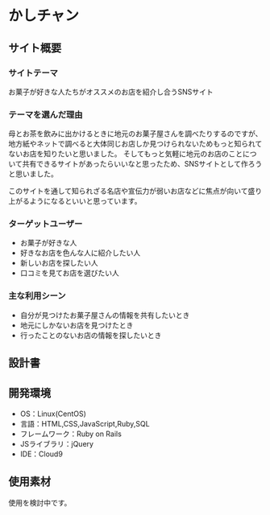 # かしチャン

## サイト概要

### サイトテーマ
お菓子が好きな人たちがオススメのお店を紹介し合うSNSサイト

### テーマを選んだ理由
母とお茶を飲みに出かけるときに地元のお菓子屋さんを調べたりするのですが、地方紙やネットで調べると大体同じお店しか見つけられないためもっと知られてないお店を知りたいと思いました。
そしてもっと気軽に地元のお店のことについて共有できるサイトがあったらいいなと思ったため、SNSサイトとして作ろうと思いました。

このサイトを通して知られざる名店や宣伝力が弱いお店などに焦点が向いて盛り上がるようになるといいと思っています。

### ターゲットユーザー
- お菓子が好きな人
- 好きなお店を色んな人に紹介したい人
- 新しいお店を探したい人
- 口コミを見てお店を選びたい人

### 主な利用シーン
- 自分が見つけたお菓子屋さんの情報を共有したいとき
- 地元にしかないお店を見つけたとき
- 行ったことのないお店の情報を探したいとき

## 設計書


## 開発環境
- OS：Linux(CentOS)
- 言語：HTML,CSS,JavaScript,Ruby,SQL
- フレームワーク：Ruby on Rails
- JSライブラリ：jQuery
- IDE：Cloud9

## 使用素材
使用を検討中です。
